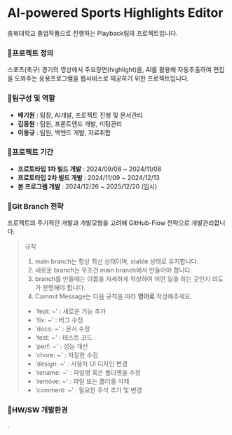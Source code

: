 # AI-powered Sports Highlights Editor
충북대학교 졸업작품으로 진행하는 Playback팀의 프로젝트입니다.

### 📌프로젝트 정의
스포츠(축구) 경기의 영상에서 주요장면(highlight)을, AI를 활용해 자동추출하여 편집을 도와주는 응용프로그램을 웹서비스로 제공하기 위한 프로젝트입니다.

### 📌팀구성 및 역할
- **배기원** : 팀장, AI개발, 프로젝트 진행 및 문서관리
- **김동원** : 팀원, 프론트엔드 개발, 미팅관리
- **이동규** : 팀원, 백엔드 개발, 자료취합

### 📌프로젝트 기간
- **프로토타입 1차 빌드 개발** : 2024/09/08 ~ 2024/11/08
- **프로토타입 2차 빌드 개발** : 2024/11/09 ~ 2024/12/13
- **본 프로그램 개발** : 2024/12/26 ~ 2025/12/20 (임시)

### 📌Git Branch 전략
프로젝트의 주기적인 개발과 개발모형을 고려해 GitHub-Flow 전략으로 개발관리합니다.
>규칙
>1. main branch는 항상 최신 상태이며, stable 상태로 유지합니다.
>2. 새로운 branch는 무조건 main branch에서 만들어야 합니다.
>3. branch를 만들때는 이름을 자세하게 작성하여 어떤 일을 하는 곳인지 의도가 분명해야 합니다.
>4. Commit Message는 다음 규칙을 따라 **영어로** 작성해주세요.
> - 'feat: ~' : 새로운 기능 추가 
> - 'fix: ~'  : 버그 수정
> - 'docs: ~' : 문서 수정 
> - 'test: ~' : 테스트 코드
> - 'perf: ~' : 성능 개선
> - 'chore: ~' : 자잘한 수정
> - 'design: ~' : 사용자 UI 디자인 변경
> - 'rename: ~' : 파일명 혹은 폴더명을 수정
> - 'remove: ~' : 파일 또는 폴더를 삭제
> - 'comment: ~' : 필요한 주석 추가 및 변경

### 📌HW/SW 개발환경
.
